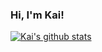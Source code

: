 ### Hi, I'm Kai!

[![Kai's github stats](https://github-readme-stats.vercel.app/api?username=Dpitkjt)](https://github.com/anuraghazra/github-readme-stats)
